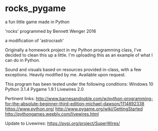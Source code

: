 # rocks_pygame
a fun little game made in Python

'rocks'
programmed by Bennett Wenger
2016

a modification of 'astrocrash'

Originally a homework project in my Python programming class,
I've decided to clean this up a little.
I'm uploading this as an example of what I can do in Python.

Sound and visuals based on resources provided in-class,
with a few exceptions.
Heavily modified by me.
Available upon request.

This program has been tested under the following conditions:
Windows 10
Python 3.1.4
Pygame 1.9.1
Livewires 2.0

Pertinent links:
http://www.barnesandnoble.com/w/python-programming-for-the-absolute-beginner-third-edition-michael-dawson/1114892338
https://www.python.org/
http://www.pygame.org/wiki/GettingStarted
http://pythongames.weebly.com/livewires.html

Update to Livewires:
https://pypi.org/project/SuperWires/
